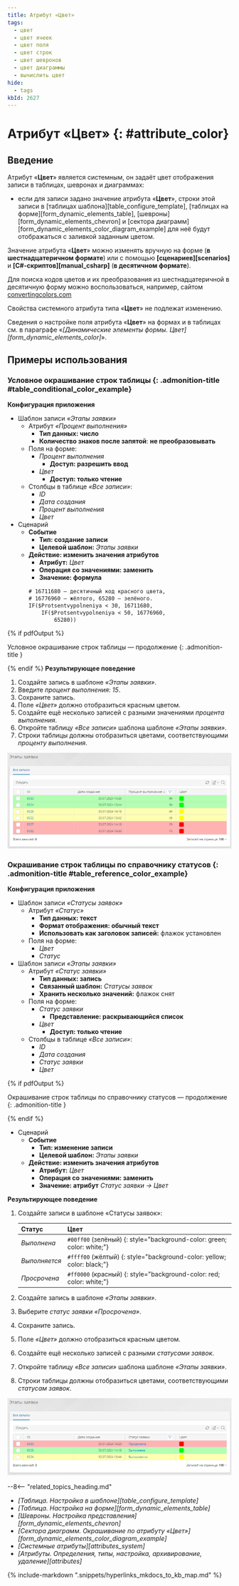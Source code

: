 ```yaml
---
title: Атрибут «Цвет»
tags:
  - цвет
  - цвет ячеек
  - цвет поля
  - цвет строк
  - цвет шевронов
  - цвет диаграммы
  - вычислить цвет
hide:
  - tags
kbId: 2627
---
```


# Атрибут «Цвет» {: #attribute_color}

## Введение

Атрибут «**Цвет**» является системным, он задаёт цвет отображения записи в таблицах, шевронах и диаграммах:

- если для записи задано значение атрибута «**Цвет**», строки этой записи в [таблицах шаблона][table_configure_template], [таблицах на форме][form_dynamic_elements_table], [шевроны][form_dynamic_elements_chevron] и [сектора диаграмм][form_dynamic_elements_color_diagram_example] для неё будут отображаться с заливкой заданным цветом.

Значение атрибута «**Цвет**» можно изменять вручную на форме (**в шестнадцатеричном формате**) или с помощью **[сценариев][scenarios]** и **[C#-скриптов][manual_csharp]** (**в десятичном формате**).

Для поиска кодов цветов и их преобразования из шестнадцатеричной в десятичную форму можно воспользоваться, например, сайтом [convertingcolors.com](https://convertingcolors.com/)

Свойства системного атрибута типа «**Цвет**» не подлежат изменению.

Сведения о настройке поля атрибута «**Цвет**» на формах и в таблицах см. в параграфе «_[Динамические элементы формы. Цвет][form_dynamic_elements_color]_».

## Примеры использования

<div class="admonition example" markdown="block">

### Условное окрашивание строк таблицы {: .admonition-title #table_conditional_color_example}

**Конфигурация приложения**

- Шаблон записи _«Этапы заявки»_
    - Атрибут _«Процент выполнения»_
        - **Тип данных: число**
        - **Количество знаков после запятой**: **не преобразовывать**
    - Поля на форме:
        - _Процент выполнения_
            - **Доступ: разрешить ввод**
        - _Цвет_
            - **Доступ: только чтение**
    - Столбцы в таблице _«Все записи»_:
        - _ID_
        - _Дата создания_
        - _Процент выполнения_
        - _Цвет_
- Сценарий
    - **Событие**
        - **Тип: создание записи**
        - **Целевой шаблон:** _Этапы заявки_
    - **Действие: изменить значения атрибутов**
        - **Атрибут:** _Цвет_
        - **Операция со значениями: заменить**
        - **Значение: формула**
        ``` turtle
        # 16711680 — десятичный код красного цвета,
        # 16776960 — жёлтого, 65280 — зелёного.
        IF($Protsentvypolneniya < 30, 16711680,
            IF($Protsentvypolneniya < 50, 16776960,
                65280))
        ```

{% if pdfOutput %}
</div>
<div class="admonition example" markdown="block">

Условное окрашивание строк таблицы — продолжение
{: .admonition-title }

{% endif %}
**Результирующее поведение**

1. Создайте запись в шаблоне _«Этапы заявки»_.
2. Введите _процент выполнения: 15_.
3. Сохраните запись.
4. Поле _«Цвет»_ должно отобразиться красным цветом.
5. Создайте ещё несколько записей с разными значениями _процента выполнения_.
6. Откройте таблицу _«Все записи»_ шаблона шаблоне _«Этапы заявки»_.
7. Строки таблицы должны отобразиться цветами, соответствующими _проценту выполнения_.

_![Окрашивание строк таблицы с помощью формулы](img/attribute_color_table_example.png)_

</div>

<div class="admonition example" markdown="block">

### Окрашивание строк таблицы по справочнику статусов {: .admonition-title #table_reference_color_example}

**Конфигурация приложения**

- Шаблон записи _«Статусы заявок»_
    - Атрибут _«Статус»_
        - **Тип данных: текст**
        - **Формат отображения: обычный текст**
        - **Использовать как заголовок записей:** флажок установлен
    - Поля на форме:
        - _Цвет_
        - _Статус_
- Шаблон записи _«Этапы заявки»_
    - Атрибут _«Статус заявки»_
        - **Тип данных: запись**
        - **Связанный шаблон:** _Статусы заявок_
        - **Хранить несколько значений:** флажок снят
    - Поля на форме:
        - _Статус заявки_
            - **Представление: раскрывающийся список**
        - _Цвет_
            - **Доступ: только чтение**
    - Столбцы в таблице _«Все записи»_:
        - _ID_
        - _Дата создания_
        - _Статус заявки_
        - _Цвет_

{% if pdfOutput %}
</div>
<div class="admonition example" markdown="block">

Окрашивание строк таблицы по справочнику статусов — продолжение
{: .admonition-title }

{% endif %}

- Сценарий
    - **Событие**
        - **Тип: изменение записи**
        - **Целевой шаблон:** _Этапы заявки_
    - **Действие: изменить значения атрибутов**
        - **Атрибут:** _Цвет_
        - **Операция со значениями: заменить**
        - **Значение: атрибут** _Статус заявки → Цвет_

**Результирующее поведение**

1. Создайте записи в шаблоне «Статусы заявок»:

    **Статус**    | **Цвет**
    ----------    |---------
    _Выполнена_   | `#00ff00` (зелёный) {: style="background-color: green; color: white;"}
    _Выполняется_ | `#ffff00` (жёлтый) {: style="background-color: yellow; color: black;"}
    _Просрочена_  | `#ff0000` (красный) {: style="background-color: red; color: white;"}

2. Создайте запись в шаблоне _«Этапы заявки»_.
3. Выберите _статус заявки_ _«Просрочена»_.
4. Сохраните запись.
5. Поле _«Цвет»_ должно отобразиться красным цветом.
6. Создайте ещё несколько записей с разными _статусами заявок_.
7. Откройте таблицу _«Все записи»_ шаблона шаблоне _«Этапы заявки»_.
8. Строки таблицы должны отобразиться цветами, соответствующими _статусам заявок_.

_![Окрашивание строк таблицы по справочнику](img/attribute_color_table_example2.png)_

</div>

<div class="relatedTopics" markdown="block">

--8<-- "related_topics_heading.md"

- _[Таблица. Настройка в шаблоне][table_configure_template]_
- _[Таблица. Настройка на форме][form_dynamic_elements_table]_
- _[Шевроны. Настройка представления][form_dynamic_elements_chevron]_
- _[Сектора диаграмм. Окрашивание по атрибуту «Цвет»][form_dynamic_elements_color_diagram_example]_
- _[Системные атрибуты][attributes_system]_
- _[Атрибуты. Определения, типы, настройка, архивирование, удаление][attributes]_

</div>

{% include-markdown ".snippets/hyperlinks_mkdocs_to_kb_map.md" %}

